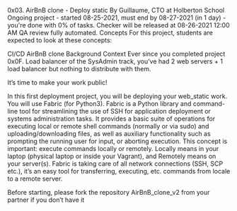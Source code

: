 0x03. AirBnB clone - Deploy static
By Guillaume, CTO at Holberton School
Ongoing project - started 08-25-2021, must end by 08-27-2021 (in 1 day) - you're done with 0% of tasks.
Checker will be released at 08-26-2021 12:00 AM
QA review fully automated.
Concepts
For this project, students are expected to look at these concepts:

CI/CD
AirBnB clone
Background Context
Ever since you completed project 0x0F. Load balancer of the SysAdmin track, you’ve had 2 web servers + 1 load balancer but nothing to distribute with them.

It’s time to make your work public!

In this first deployment project, you will be deploying your web_static work. You will use Fabric (for Python3). Fabric is a Python library and command-line tool for streamlining the use of SSH for application deployment or systems administration tasks. It provides a basic suite of operations for executing local or remote shell commands (normally or via sudo) and uploading/downloading files, as well as auxiliary functionality such as prompting the running user for input, or aborting execution. This concept is important: execute commands locally or remotely. Locally means in your laptop (physical laptop or inside your Vagrant), and Remotely means on your server(s). Fabric is taking care of all network connections (SSH, SCP etc.), it’s an easy tool for transferring, executing, etc. commands from locale to a remote server.

Before starting, please fork the repository AirBnB_clone_v2 from your partner if you don’t have it
